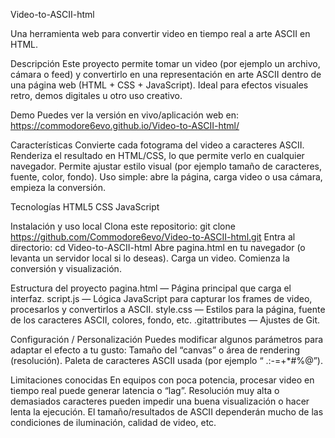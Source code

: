 Video-to-ASCII-html

Una herramienta web para convertir video en tiempo real a arte ASCII en HTML.

Descripción
Este proyecto permite tomar un video (por ejemplo un archivo, cámara o feed) y convertirlo en una representación en arte ASCII dentro de una página web (HTML + CSS + JavaScript). Ideal para efectos visuales retro, demos digitales u otro uso creativo.

Demo
Puedes ver la versión en vivo/aplicación web en:
https://commodore6evo.github.io/Video-to-ASCII-html/

Características
Convierte cada fotograma del video a caracteres ASCII.
Renderiza el resultado en HTML/CSS, lo que permite verlo en cualquier navegador.
Permite ajustar estilo visual (por ejemplo tamaño de caracteres, fuente, color, fondo).
Uso simple: abre la página, carga video o usa cámara, empieza la conversión.

Tecnologías
HTML5
CSS
JavaScript 

Instalación y uso local
Clona este repositorio:
git clone https://github.com/Commodore6evo/Video-to-ASCII-html.git
Entra al directorio:
cd Video-to-ASCII-html
Abre pagina.html en tu navegador (o levanta un servidor local si lo deseas).
Carga un video.
Comienza la conversión y visualización.

Estructura del proyecto
pagina.html — Página principal que carga el interfaz.
script.js — Lógica JavaScript para capturar los frames de video, procesarlos y convertirlos a ASCII.
style.css — Estilos para la página, fuente de los caracteres ASCII, colores, fondo, etc.
.gitattributes — Ajustes de Git.

Configuración / Personalización
Puedes modificar algunos parámetros para adaptar el efecto a tu gusto:
Tamaño del “canvas” o área de rendering (resolución).
Paleta de caracteres ASCII usada (por ejemplo “ .:-=+*#%@”).

Limitaciones conocidas
En equipos con poca potencia, procesar video en tiempo real puede generar latencia o “lag”.
Resolución muy alta o demasiados caracteres pueden impedir una buena visualización o hacer lenta la ejecución.
El tamaño/resultados de ASCII dependerán mucho de las condiciones de iluminación, calidad de video, etc.
